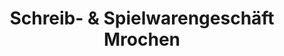 ---
title: "Schreib- & Spielwarengeschäft Mrochen"
url: /treuenbrietzen/schreib-und-spielwarengeschaeft-mrochen/
shop: Schreibwaren
---